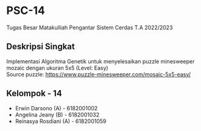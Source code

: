# PSC-14
Tugas Besar Matakulliah Pengantar Sistem Cerdas T.A 2022/2023

## Deskripsi Singkat
Implementasi Algoritma Genetik untuk menyelesaikan puzzle minesweeper mozaic dengan ukuran 5x5 (Level: Easy)\
Source puzzle: https://www.puzzle-minesweeper.com/mosaic-5x5-easy/

## Kelompok - 14
* Erwin Darsono (A) - 6182001002
* Angelina Jeany (B) - 6182001032
* Reinasya Rosdiani (A) - 6182001059
